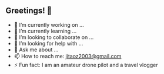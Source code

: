 ## Greetings! 👋

- 🔭 I’m currently working on ...
- 🌱 I’m currently learning ...
- 👯 I’m looking to collaborate on ...
- 🤔 I’m looking for help with ...
- 💬 Ask me about ...
- 📫 How to reach me: jitaoz2003@gmail.com
- ⚡ Fun fact: I am an amateur drone pilot and a travel vlogger

